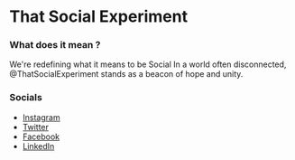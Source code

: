 # That Social Experiment
### What does it mean ?
We're redefining what it means to be Social
In a world often disconnected,
@ThatSocialExperiment stands as a beacon of hope and unity.


### Socials
- [Instagram](https://www.instagram.com/thatsocialexperiment/)
- [Twitter](https://x.com/thatsocialexp)
- [Facebook](https://www.facebook.com/ThatSocialExperiment/)
- [LinkedIn](https://www.linkedin.com/company/thatsocialexperiment/)